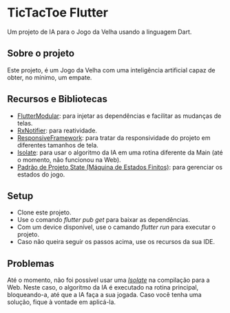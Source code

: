 # TicTacToe Flutter

Um projeto de IA para o Jogo da Velha usando a linguagem Dart.

## Sobre o projeto

Este projeto, é um Jogo da Velha com uma inteligência artificial capaz de obter, no mínimo, um empate.

## Recursos e Bibliotecas
 - [FlutterModular](https://pub.dev/packages/flutter_modular): para injetar as dependências e facilitar as mudanças de telas.
 - [RxNotifier](https://pub.dev/packages/rx_notifier): para reatividade.
 - [ResponsiveFramework](https://pub.dev/packages/responsive_framework): para tratar da responsividade do projeto em diferentes tamanhos de tela.
 - [Isolate](https://api.flutter.dev/flutter/dart-isolate/Isolate-class.html): para usar o algoritmo da IA em uma rotina diferente da Main (até o momento, não funcionou na Web).
 - [Padrão de Projeto State (Máquina de Estados Finitos)](https://refactoring.guru/pt-br/design-patterns/state/java/example): para gerenciar os estados do jogo.

## Setup
 - Clone este projeto.
 - Use o comando _flutter pub get_ para baixar as dependências.
 - Com um device disponível, use o camando _flutter run_ para executar o projeto.
 - Caso não queira seguir os passos acima, use os recursos da sua IDE.

## Problemas
Até o momento, não foi possível usar uma [_Isolate_](https://api.flutter.dev/flutter/dart-isolate/Isolate-class.html) na compilação para a Web. Neste caso, o algoritmo da IA é executado na rotina principal, bloqueando-a, até que a IA faça a sua jogada. Caso você tenha uma solução, fique à vontade em aplicá-la.